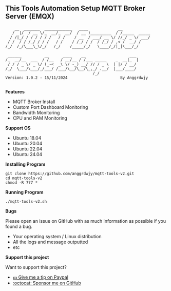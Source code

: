 ## This Tools Automation Setup MQTT Broker Server (EMQX)

```
    __  _______  ____________   ____             __            
   /  |/  / __ \/_  __/_  __/  / __ )_________  / /_____  _____
  / /|_/ / / / / / /   / /    / __  / ___/ __ \/ //_/ _ \/ ___/
 / /  / / /_/ / / /   / /    / /_/ / /  / /_/ / ,< /  __/ /    
/_/  /_/\___\_\/_/   /_/    /_____/_/   \____/_/|_|\___/_/     
                                                               
 ______          __      ____    __                   ___ 
/_  __/__  ___  / /__   / __/__ / /___ _____    _  __|_  |
 / / / _ \/ _ \/ (_-<  _\ \/ -_) __/ // / _ \  | |/ / __/ 
/_/  \___/\___/_/___/ /___/\__/\__/\_,_/ .__/  |___/____/ 
                                      /_/
Version: 1.0.2 - 15/11/2024                       By Anggrdwjy
                                                               
```

**Features**
* MQTT Broker Install
* Custom Port Dashboard Monitoring
* Bandwidth Monitoring
* CPU and RAM Monitoring

**Support OS**
* Ubuntu 18.04
* Ubuntu 20.04
* Ubuntu 22.04
* Ubuntu 24.04

**Installing Program**
```
git clone https://github.com/anggrdwjy/mqtt-tools-v2.git
cd mqtt-tools-v2
chmod -R 777 *
```

**Running Program**
```
./mqtt-tools-v2.sh
```

**Bugs**

Please open an issue on GitHub with as much information as possible if you found a bug.
* Your operating system / Linux distribution
* All the logs and message outputted
* etc

**Support this project**

Want to support this project?
* [:dollar: Give me a tip on Paypal](https://www.paypal.me/AnggardaWijaya)
* [:octocat: Sponsor me on GitHub](https://github.com/anggrdwjy)
